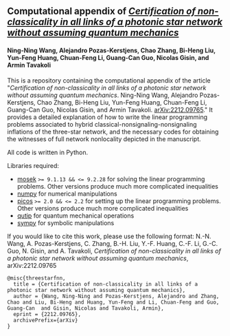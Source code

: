 ## Computational appendix of *[Certification of non-classicality in all links of a photonic star network without assuming quantum mechanics](https://www.arxiv.org/abs/2212.09765)*
#### Ning-Ning Wang, Alejandro Pozas-Kerstjens, Chao Zhang, Bi-Heng Liu, Yun-Feng Huang, Chuan-Feng Li, Guang-Can Guo, Nicolas Gisin, and Armin Tavakoli

This is a repository containing the computational appendix of the article "*Certification of non-classicality in all links of a photonic star network without assuming quantum mechanics*. Ning-Ning Wang, Alejandro Pozas-Kerstjens, Chao Zhang, Bi-Heng Liu, Yun-Feng Huang, Chuan-Feng Li, Guang-Can Guo, Nicolas Gisin, and Armin Tavakoli. [arXiv:2212.09765](https://www.arxiv.org/abs/2212.09765)." It provides a detailed explanation of how to write the linear programming problems associated to hybrid classical-nonsignaling-nonsignaling inflations of the three-star network, and the necessary codes for obtaining the witnesses of full network nonlocality depicted in the manuscript.

All code is written in Python.

Libraries required:
- [mosek](https://www.mosek.com/) ``>= 9.1.13 && <= 9.2.28`` for solving the linear programming problems. Other versions produce much more complicated inequalities
- [numpy](https://numpy.org/) for numerical manipulations
- [picos](https://picos-api.gitlab.io/picos/) ``>= 2.0 && <= 2.2`` for setting up the linear programming problems. Other versions produce much more complicated inequalities
- [qutip](http://qutip.org/) for quantum mechanical operations
- [sympy](https://www.sympy.org/) for symbolic manipulations

If you would like to cite this work, please use the following format:
N.-N. Wang, A. Pozas-Kerstjens, C. Zhang, B.-H. Liu, Y.-F. Huang, C.-F. Li, G.-C. Guo, N. Gisin, and A. Tavakoli, _Certification of non-classicality in all links of a photonic star network without assuming quantum mechanics_, arXiv:2212.09765

```
@misc{threestarfnn,
  title = {Certification of non-classicality in all links of a photonic star network without assuming quantum mechanics},
  author = {Wang, Ning-Ning and Pozas-Kerstjens, Alejandro and Zhang, Chao and Liu, Bi-Heng and Huang, Yun-Feng and Li, Chuan-Feng and Guo, Guang-Can  and Gisin, Nicolas and Tavakoli, Armin},
  eprint = {2212.09765},
  archivePrefix={arXiv}
}
```
